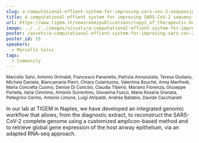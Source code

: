 ```yaml
---
slug: a-computational-effient-system-for-improving-sars-cov-2-sequencing-surveillance
title: A computational effient system for improving SARS-CoV-2 sequencing surveillance
url: https://www.tigem.it/newsroom/publications/copy2_of_therapeutic-homology-independent-targeted-integration-in-retina-and-liver/
image: ../../../images/visuals/a-computational-effient-system-for-improving-sars-cov-2-sequencing-surveillance.png
poster: /assets/a-computational-effient-system-for-improving-sars-cov-2-sequencing-surveillance.pdf
poster_id: 15
speakers:
  - Marcello Salvi
tags:
  - Community
---
```

<div className="mb-8">
  <small className="typo-small">
    Marcello Salvi, Antonio Grimaldi, Francesco Panariello, Patrizia Annunziata, Teresa Giuliano, Michela Daniele, Biancamaria Pierri, Chiara Colantuono, Valentina Bouché, Anna Manfredi, Maria Concetta Cuomo, Denise Di Concilio, Claudia Tiberio, Mariano Fiorenza, Giuseppe Portella, Ilaria Cimmino, Antonio Sorrentino, Giovanna Fusco, Maria Rosaria Granata, Pellegrino Cerino, Antonio Limone, Luigi Atripaldi, Andrea Ballabio, Davide Cacchiarelli
  </small>
</div>

In our lab at TIGEM in Naples, we have developed an integrated genomic workflow that allows, from the diagnostic extract, to reconstruct the SARS-CoV-2 complete genome using a customized amplicon-based method and to retrieve global gene expression of the host airway epithelium, via an adapted RNA-seq approach.
